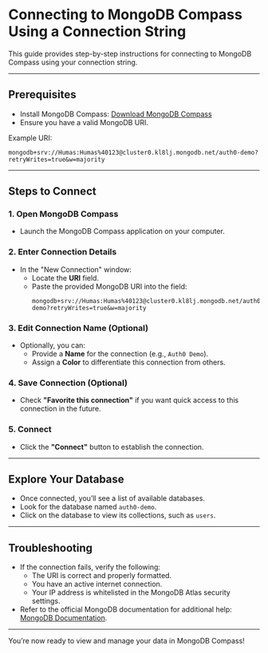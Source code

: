 # Connecting to MongoDB Compass Using a Connection String

This guide provides step-by-step instructions for connecting to MongoDB Compass using your connection string.

---

## Prerequisites
- Install MongoDB Compass: [Download MongoDB Compass](https://www.mongodb.com/try/download/compass)
- Ensure you have a valid MongoDB URI.
  
Example URI:
```
mongodb+srv://Humas:Humas%40123@cluster0.kl8lj.mongodb.net/auth0-demo?retryWrites=true&w=majority
```

---

## Steps to Connect

### 1. Open MongoDB Compass
- Launch the MongoDB Compass application on your computer.

### 2. Enter Connection Details
- In the "New Connection" window:
  - Locate the **URI** field.
  - Paste the provided MongoDB URI into the field:
    ```
    mongodb+srv://Humas:Humas%40123@cluster0.kl8lj.mongodb.net/auth0-demo?retryWrites=true&w=majority
    ```

### 3. Edit Connection Name (Optional)
- Optionally, you can:
  - Provide a **Name** for the connection (e.g., `Auth0 Demo`).
  - Assign a **Color** to differentiate this connection from others.

### 4. Save Connection (Optional)
- Check **"Favorite this connection"** if you want quick access to this connection in the future.

### 5. Connect
- Click the **"Connect"** button to establish the connection.

---

## Explore Your Database
- Once connected, you’ll see a list of available databases.
- Look for the database named `auth0-demo`.
- Click on the database to view its collections, such as `users`.

---

## Troubleshooting
- If the connection fails, verify the following:
  - The URI is correct and properly formatted.
  - You have an active internet connection.
  - Your IP address is whitelisted in the MongoDB Atlas security settings.
- Refer to the official MongoDB documentation for additional help: [MongoDB Documentation](https://docs.mongodb.com/).

---

You’re now ready to view and manage your data in MongoDB Compass!


